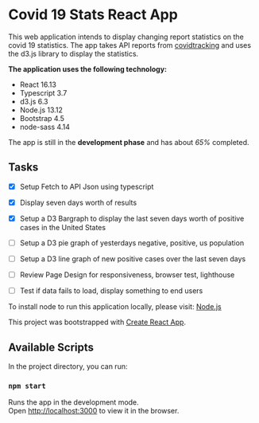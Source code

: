 # Covid 19 Stats React App

This web application intends to display changing report statistics on the covid 19 statistics. The app takes API reports from [covidtracking](https://api.covidtracking.com/v1/us/daily.json) and uses the d3.js library to display the statistics.

**The application uses the following technology:**
* React 16.13
* Typescript 3.7
* d3.js 6.3
* Node.js 13.12
* Bootstrap 4.5
* node-sass 4.14

The app is still in the **development phase** and has about _65%_ completed. 

## Tasks

- [x] Setup Fetch to API Json using typescript
- [x] Display seven days worth of results
- [x] Setup a D3 Bargraph to display the last seven days worth of positive cases in the United States
- [ ] Setup a D3 pie graph of yesterdays negative, positive, us population
- [ ] Setup a D3 line graph of new positive cases over the last seven days
- [ ] Review Page Design for responsiveness, browser test, lighthouse
- [ ] Test if data fails to load, display something to end users



To install node to run this application locally, please visit: [Node.js](https://nodejs.org/en/)

This project was bootstrapped with [Create React App](https://github.com/facebook/create-react-app).

## Available Scripts

In the project directory, you can run:

### `npm start`

Runs the app in the development mode.<br />
Open [http://localhost:3000](http://localhost:3000) to view it in the browser.
